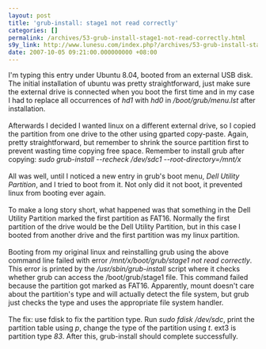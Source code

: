 ```yaml
---
layout: post
title: 'grub-install: stage1 not read correctly'
categories: []
permalink: /archives/53-grub-install-stage1-not-read-correctly.html
s9y_link: http://www.lunesu.com/index.php?/archives/53-grub-install-stage1-not-read-correctly.html
date: 2007-10-05 09:21:00.000000000 +08:00
---
```

I'm typing this entry under Ubuntu 8.04, booted from an external USB disk. The initial installation of ubuntu was pretty straightforward, just make sure the external drive is connected when you boot the first time and in my case I had to replace all occurrences of <em>hd1</em> with <em>hd0</em> in  <em>/boot/grub/menu.lst</em> after installation.<br />
<br />
Afterwards I decided I wanted linux on a different external drive, so I copied the partition from one drive to the other using gparted copy-paste. Again, pretty straightforward, but remember to shrink the source partition first to prevent wasting time copying free space. Remember to install grub after copying: <em>sudo grub-install --recheck /dev/sdc1 --root-directory=/mnt/x</em><br />
<br />
All was well, until I noticed a new entry in grub's boot menu, <em>Dell Utility Partition</em>, and I tried to boot from it. Not only did it not boot, it prevented linux from booting ever again.<br />
<br />
To make a long story short, what happened was that something in the Dell Utility Partition marked the first partition as FAT16. Normally the first partition of the drive would be the Dell Utility Partition, but in this case I booted from another drive and the first partition was my linux partition.<br />
<br />
Booting from my original linux and reinstalling grub using the above command line failed with error <em>/mnt/x/boot/grub/stage1 not read correctly</em>. This error is printed by the <em>/usr/sbin/grub-install</em> script where it checks whether grub can access the /boot/grub/stage1 file. This command failed because the partition got marked as FAT16. Apparently, mount doesn't care about the partition's type and will actually detect the file system, but grub just checks the type and uses the appropriate file system handler.<br />
<br />
The fix: use fdisk to fix the partition type. Run <em>sudo fdisk /dev/sdc</em>, print the partition table using <em>p</em>, change the type of the partition using <em>t</em>. ext3 is partition type <em>83</em>. After this, grub-install should complete successfully.
